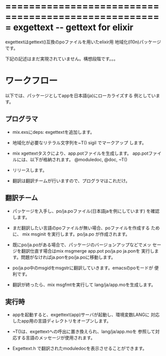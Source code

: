 =====================================================
 exgettext --  gettext for elixir
=====================================================

exgettextはgettext()互換のpoファイルを用いたelixir用
地域化(l10n)パッケージです。

下記の記述はまだ実現されていません。構想段階です。。。


ワークフロー
=====================================================

以下では、パッケージとしてappを日本語(ja)にローカライズする
例としています。

プログラマ
-----------------------------------------------------

* mix.exsにdeps: exgettextを追加します。

* 地域化が必要なリテラル文字列を~T() sigil でマークアップ
  します。

* mix xgettextタスクにより、app.potファイルを生成します。
  app.potファイルには、以下が格納されます。
  @moduledoc, @doc, ~T()

* リリースします。

* 翻訳は翻訳チームが行いますので、プログラマはこれだけ。



翻訳チーム
-----------------------------------------------------

* パッケージを入手し、po/ja.poファイル(日本語jaを例にしています)
  を確認します。

* まだ翻訳したい言語のpoファイルが無い場合、poファイルを作成する
  ために、 mix msginit を実行します。po/ja.po が作成されます。

* 既にpo/ja.poがある場合で、パッケージのバージョンアップなどでメッ
  セージを翻訳仕直す場合はmix msgmerge app.pot po/ja.po ja.ponを
  実行します。問題がなければja.ponをpo/ja.poに移動します。

* po/ja.po中のmsgidをmsgstrに翻訳していきます。emacsのpoモードが
  便利です。

* 翻訳が終ったら、mix msgfmtを実行して lang/ja/app.moを生成します。
  

実行時
-----------------------------------------------------

* appを起動すると、exgettext(app)サーバが起動し、環境変数LANGに
  対応したapp用の言語ディレクトリをオープンします。

* ~T()は、exgettextへの呼出に置き換えられ、lang/ja/app.moを
  参照して対応する言語のメッセージが使用されます。

* Exgettext.h で翻訳されたmoduledocを表示させることができます。


